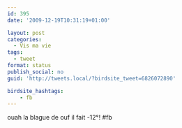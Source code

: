 ```yaml
---
id: 395
date: '2009-12-19T10:31:19+01:00'

layout: post
categories:
  - Vis ma vie
tags:
  - tweet
format: status
publish_social: no
guid: 'http://tweets.local/?birdsite_tweet=6826072890'

birdsite_hashtags:
    - fb
---
```


ouah la blague de ouf il fait -12°! #fb